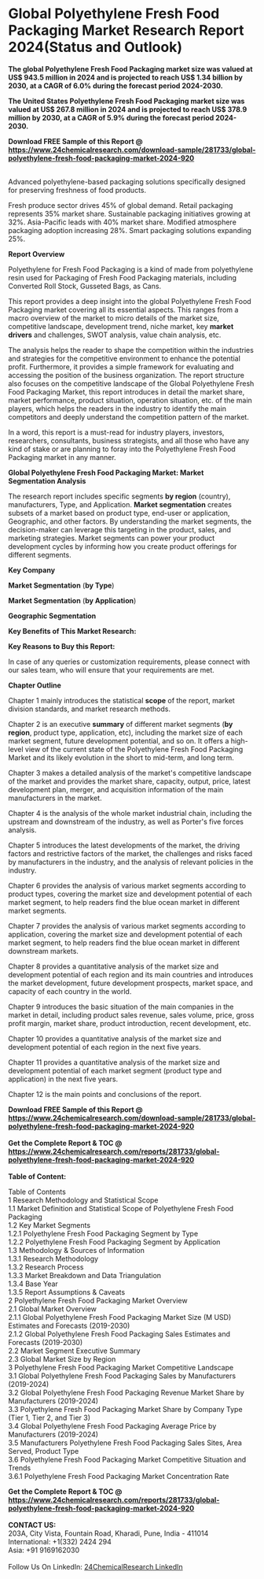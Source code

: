 <h1>Global Polyethylene Fresh Food Packaging Market Research Report 2024(Status and Outlook)</h1><p><strong>The global Polyethylene Fresh Food Packaging market size was valued at US$ 943.5 million in 2024 and is projected to reach US$ 1.34 billion by 2030, at a CAGR of 6.0% during the forecast period 2024-2030.</strong></p><p>
</p><p><strong>The United States Polyethylene Fresh Food Packaging market size was valued at US$ 267.8 million in 2024 and is projected to reach US$ 378.9 million by 2030, at a CAGR of 5.9% during the forecast period 2024-2030.</strong></p><div><b>Download FREE Sample of this Report @ 
            <a href="https://www.24chemicalresearch.com/download-sample/281733/global-polyethylene-fresh-food-packaging-market-2024-920">
            https://www.24chemicalresearch.com/download-sample/281733/global-polyethylene-fresh-food-packaging-market-2024-920</a></b></div><br><p>
</p><p>Advanced polyethylene-based packaging solutions specifically designed for preserving freshness of food products.</p><p>
</p><p>Fresh produce sector drives 45% of global demand. Retail packaging represents 35% market share. Sustainable packaging initiatives growing at 32%. Asia-Pacific leads with 40% market share. Modified atmosphere packaging adoption increasing 28%. Smart packaging solutions expanding 25%.</p><p>
</p><p><strong>Report Overview</strong></p><p>
</p><p></p><p>
</p><p>Polyethylene for Fresh Food Packaging is a kind of made from polyethylene resin used for Packaging of Fresh Food Packaging materials, including Converted Roll Stock, Gusseted Bags, as Cans.</p><p>
</p><p>This report provides a deep insight into the global Polyethylene Fresh Food Packaging market covering all its essential aspects. This ranges from a macro overview of the market to micro details of the market size, competitive landscape, development trend, niche market, key <strong>market drivers</strong> and challenges, SWOT analysis, value chain analysis, etc.</p><p>
</p><p>The analysis helps the reader to shape the competition within the industries and strategies for the competitive environment to enhance the potential profit. Furthermore, it provides a simple framework for evaluating and accessing the position of the business organization. The report structure also focuses on the competitive landscape of the Global Polyethylene Fresh Food Packaging Market, this report introduces in detail the market share, market performance, product situation, operation situation, etc. of the main players, which helps the readers in the industry to identify the main competitors and deeply understand the competition pattern of the market.</p><p>
</p><p>In a word, this report is a must-read for industry players, investors, researchers, consultants, business strategists, and all those who have any kind of stake or are planning to foray into the Polyethylene Fresh Food Packaging market in any manner.</p><p>
</p><p><strong>Global Polyethylene Fresh Food Packaging Market: Market Segmentation Analysis</strong></p><p>
</p><p>The research report includes specific segments <strong>by region</strong> (country), manufacturers, Type, and Application. <strong>Market segmentation</strong> creates subsets of a market based on product type, end-user or application, Geographic, and other factors. By understanding the market segments, the decision-maker can leverage this targeting in the product, sales, and marketing strategies. Market segments can power your product development cycles by informing how you create product offerings for different segments.</p><p>
</p><p><strong>Key Company</strong></p><p>
</p><p>
<strong>Market Segmentation</strong> (<strong>by Type</strong>)</p><p>
</p><p>
<strong>Market Segmentation</strong> (<strong>by Application</strong>)</p><p>
</p><p>
<strong>Geographic Segmentation</strong></p><p>
</p><p>
<strong>Key Benefits of This Market Research:</strong></p><p>
</p><p>
<strong>Key Reasons to Buy this Report:</strong></p><p>
</p><p>
</p><p>In case of any queries or customization requirements, please connect with our sales team, who will ensure that your requirements are met.</p><p>
</p><p><strong>Chapter Outline</strong></p><p>
</p><p>Chapter 1 mainly introduces the statistical <strong>scope</strong> of the report, market division standards, and market research methods.</p><p>
</p><p>Chapter 2 is an executive <strong>summary</strong> of different market segments (<strong>by region</strong>, product type, application, etc), including the market size of each market segment, future development potential, and so on. It offers a high-level view of the current state of the Polyethylene Fresh Food Packaging Market and its likely evolution in the short to mid-term, and long term.</p><p>
</p><p>Chapter 3 makes a detailed analysis of the market's competitive landscape of the market and provides the market share, capacity, output, price, latest development plan, merger, and acquisition information of the main manufacturers in the market.</p><p>
</p><p>Chapter 4 is the analysis of the whole market industrial chain, including the upstream and downstream of the industry, as well as Porter's five forces analysis.</p><p>
</p><p>Chapter 5 introduces the latest developments of the market, the driving factors and restrictive factors of the market, the challenges and risks faced by manufacturers in the industry, and the analysis of relevant policies in the industry.</p><p>
</p><p>Chapter 6 provides the analysis of various market segments according to product types, covering the market size and development potential of each market segment, to help readers find the blue ocean market in different market segments.</p><p>
</p><p>Chapter 7 provides the analysis of various market segments according to application, covering the market size and development potential of each market segment, to help readers find the blue ocean market in different downstream markets.</p><p>
</p><p>Chapter 8 provides a quantitative analysis of the market size and development potential of each region and its main countries and introduces the market development, future development prospects, market space, and capacity of each country in the world.</p><p>
</p><p>Chapter 9 introduces the basic situation of the main companies in the market in detail, including product sales revenue, sales volume, price, gross profit margin, market share, product introduction, recent development, etc.</p><p>
</p><p>Chapter 10 provides a quantitative analysis of the market size and development potential of each region in the next five years.</p><p>
</p><p>Chapter 11 provides a quantitative analysis of the market size and development potential of each market segment (product type and application) in the next five years.</p><p>
</p><p>Chapter 12 is the main points and conclusions of the report.</p><div><b>Download FREE Sample of this Report @ 
            <a href="https://www.24chemicalresearch.com/download-sample/281733/global-polyethylene-fresh-food-packaging-market-2024-920">
            https://www.24chemicalresearch.com/download-sample/281733/global-polyethylene-fresh-food-packaging-market-2024-920</a></b></div><br><div><b>Get the Complete Report & TOC @ 
            <a href="https://www.24chemicalresearch.com/reports/281733/global-polyethylene-fresh-food-packaging-market-2024-920">
            https://www.24chemicalresearch.com/reports/281733/global-polyethylene-fresh-food-packaging-market-2024-920</a></b></div><br>
            <b>Table of Content:</b><p>Table of Contents<br />
 1 Research Methodology and Statistical Scope<br />
 1.1 Market Definition and Statistical Scope of Polyethylene Fresh Food Packaging<br />
 1.2 Key Market Segments<br />
 1.2.1 Polyethylene Fresh Food Packaging Segment by Type<br />
 1.2.2 Polyethylene Fresh Food Packaging Segment by Application<br />
 1.3 Methodology & Sources of Information<br />
 1.3.1 Research Methodology<br />
 1.3.2 Research Process<br />
 1.3.3 Market Breakdown and Data Triangulation<br />
 1.3.4 Base Year<br />
 1.3.5 Report Assumptions & Caveats<br />
 2 Polyethylene Fresh Food Packaging Market Overview<br />
 2.1 Global Market Overview<br />
 2.1.1 Global Polyethylene Fresh Food Packaging Market Size (M USD) Estimates and Forecasts (2019-2030)<br />
 2.1.2 Global Polyethylene Fresh Food Packaging Sales Estimates and Forecasts (2019-2030)<br />
 2.2 Market Segment Executive Summary<br />
 2.3 Global Market Size by Region<br />
 3 Polyethylene Fresh Food Packaging Market Competitive Landscape<br />
 3.1 Global Polyethylene Fresh Food Packaging Sales by Manufacturers (2019-2024)<br />
 3.2 Global Polyethylene Fresh Food Packaging Revenue Market Share by Manufacturers (2019-2024)<br />
 3.3 Polyethylene Fresh Food Packaging Market Share by Company Type (Tier 1, Tier 2, and Tier 3)<br />
 3.4 Global Polyethylene Fresh Food Packaging Average Price by Manufacturers (2019-2024)<br />
 3.5 Manufacturers Polyethylene Fresh Food Packaging Sales Sites, Area Served, Product Type<br />
 3.6 Polyethylene Fresh Food Packaging Market Competitive Situation and Trends<br />
 3.6.1 Polyethylene Fresh Food Packaging Market Concentration Rate<br />
</p><div><b>Get the Complete Report & TOC @ 
            <a href="https://www.24chemicalresearch.com/reports/281733/global-polyethylene-fresh-food-packaging-market-2024-920">
            https://www.24chemicalresearch.com/reports/281733/global-polyethylene-fresh-food-packaging-market-2024-920</a></b></div><br><b>CONTACT US:</b><br>
            203A, City Vista, Fountain Road, Kharadi, Pune, India - 411014<br>
            International: +1(332) 2424 294<br>
            Asia: +91 9169162030 <br><br>
            Follow Us On LinkedIn: <a href="https://www.linkedin.com/company/24chemicalresearch/">24ChemicalResearch LinkedIn</a>